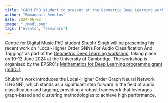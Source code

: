 ```yaml
---
title: "C4DM PhD student to present at the Geometric Deep Learning workshop"
author: "Emmanouil Benetos"
date: 2024-06-02
image: "./m4dl.png"
tags: ["events", "seminars"]
---
```


Centre for Digital Music PhD student [Shubhr Singh](https://shubhrsingh22.github.io/) will be presenting his recent work on "Local-Higher Order GNNs For Audio Classification And Tagging" as part of the [Geometric Deep Learning workshop](https://maths4dl.ac.uk/newsevents/geometric-deep-learning-workshop-university-of-cambridge-10-12-june-2024), taking place on 10-12 June 2024 at the University of Cambridge. The workshop is organised by the EPSRC's [Mathematics for Deep Learning programme grant (m4DL)](https://maths4dl.ac.uk/).

Shubhr's work introduces the Local-Higher Order Graph Neural Network (LHGNN), which stands as a significant step forward in the field of audio classification and tagging, providing a robust framework that leverages graph-based and clustering methodologies to achieve high performance.
